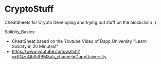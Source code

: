 # CryptoStuff

CheatSheets for Crypto Developing and trying out stuff on the blockchain :)

Solidity_Basics:
- CheatSheet based on the Youtube Video of Dapp University "Learn Solidity in 20 Minutes!"
- https://www.youtube.com/watch?v=RQzuQb0dfBM&ab_channel=DappUniversity